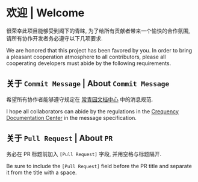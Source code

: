 # 欢迎 | Welcome
很荣幸此项目能够受到阁下的青睐, 为了给所有贡献者带来一个愉快的合作氛围, 请所有协作开发者务必遵守以下几项要求.

We are honored that this project has been favored by you. In order to bring a pleasant cooperation atmosphere to all contributors, please all cooperating developers must abide by the following requirements.

## 关于 `Commit Message` | About `Commit Message`
希望所有协作者能够遵守规定在 [常青园文档中心](https://docs.catrol.cn/rules/team/git/#markdown-header-%E6%8F%90%E4%BA%A4%E6%B6%88%E6%81%AF%E8%A7%84%E8%8C%83) 中的消息规范.

I hope all collaborators can abide by the regulations in the [Crequency Documentation Center](https://docs.catrol.cn/rules/team/git/#markdown-header-%E6%8F%90%E4%BA%A4%E6%B6%88%E6%81%AF%E8%A7%84%E8%8C%83) in the message specification.

## 关于 `Pull Request` | About `PR`
务必在 PR 标题前加入 `[Pull Request]` 字段, 并用空格与标题隔开.

Be sure to include the `[Pull Request]` field before the PR title and separate it from the title with a space.

